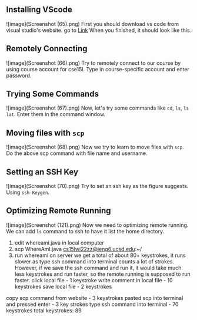 ## Installing VScode
![image](Screenshot (65).png)
First you should download vs code from visual studio's website.
go to [Link](http://code.visualstudio.com)
When you finished, it should look like this. 

## Remotely Connecting
![image](Screenshot (66).png)
Try to remotely connect to our course by using course account for cse15l.
Type in course-specific account and enter password.

## Trying Some Commands
![image](Screenshot (67).png)
Now, let's try some commands like ```cd```, ```ls```, ```ls lat```.
Enter them in the command window.

## Moving files with ```scp```
![image](Screenshot (68).png)
Now we try to learn to move files with ```scp```. 
Do the above scp command with file name and username.

## Setting an SSH Key
![image](Screenshot (70).png)
Try to set an ssh key as the figure suggests.
Using ```ssh-Keygen```.

## Optimizing Remote Running
![image](Screenshot (121).png)
Now we need to optimizing remote running.
We can add ```ls``` command to ssh to have it list the home directory.
1. edit whereami.java in local computer
2. scp WhereAmI.java cs15lwi22zz@ieng6.ucsd.edu:~/
3. run whereami on server
we get a total of about 80+ keystrokes, it runs slower as type ssh command into terminal counts a lot of strokes. 
However, if we save the ssh command and run it, it would take much less keystrokes and run faster, so the remote running is supposed to run faster.
click local file - 1 keystroke
write comment in local file - 10 keystrokes
save local file - 2 keystrokes

copy scp command from website - 3 keystrokes
pasted scp into terminal and pressed enter - 3 key strokes
type ssh command into terminal - 70 keystrokes
total keystrokes: 89
